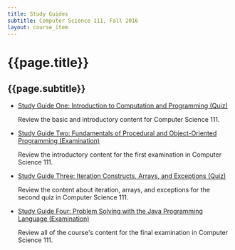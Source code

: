 ```yaml
---
title: Study Guides
subtitle: Computer Science 111, Fall 2016
layout: course_item
---
```


# {{page.title}}

## {{page.subtitle}}

<ul>

<li><a href="{{site.baseurl}}teaching/cs111F2016/provide/studyguides/quiz1/cs111F2016_studyguide_quiz01.pdf">Study Guide
One: Introduction to Computation and Programming (Quiz)</a> <p>Review the basic and introductory content for Computer
Science 111.</p></li>

<li><a href="{{site.baseurl}}teaching/cs111F2016/provide/studyguides/exam1/cs111F2016_studyguide_exam01.pdf">Study Guide
Two: Fundamentals of Procedural and Object-Oriented Programming (Examination)</a> <p>Review the introductory content for
the first examination in Computer Science 111.</p></li>

<li><a href="{{site.baseurl}}teaching/cs111F2016/provide/studyguides/quiz2/cs111F2016_studyguide_quiz02.pdf">Study Guide
Three: Iteration Constructs, Arrays, and Exceptions (Quiz)</a> <p>Review the content about iteration, arrays, and
exceptions for the second quiz in Computer Science 111.</p></li>

<li><a href="{{site.baseurl}}teaching/cs111F2016/provide/studyguides/exam2/cs111F2016_studyguide_exam02.pdf">Study Guide
Four: Problem Solving with the Java Programming Language (Examination)</a> <p>Review all of the course's content for
the final examination in Computer Science 111.</p></li>

</ul>
